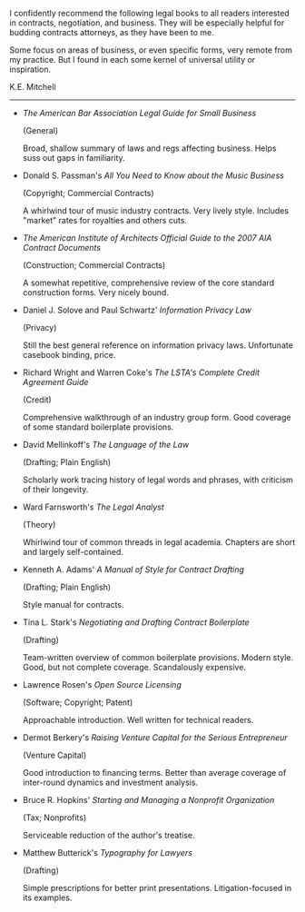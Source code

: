 I confidently recommend the following legal books to all readers interested in contracts, negotiation, and business. They will be especially helpful for budding contracts attorneys, as they have been to
me.

Some focus on areas of business, or even specific forms, very remote from my practice. But I found in each some kernel of universal utility or inspiration.

K.E. Mitchell

---

- _The American Bar Association Legal Guide for Small Business_

  (General)

  Broad, shallow summary of laws and regs affecting business. Helps suss out gaps in familiarity.

- Donald S. Passman's _All You Need to Know about the Music Business_

  (Copyright; Commercial Contracts)

  A whirlwind tour of music industry contracts. Very lively style. Includes "market" rates for royalties and others cuts.

- _The American Institute of Architects Official Guide to the 2007 AIA Contract Documents_

  (Construction; Commercial Contracts)

  A somewhat repetitive, comprehensive review of the core standard construction forms. Very nicely bound.

- Daniel J. Solove and Paul Schwartz' _Information Privacy Law_

  (Privacy)

  Still the best general reference on information privacy laws. Unfortunate casebook binding, price.

- Richard Wright and Warren Coke's _The LSTA's Complete Credit Agreement Guide_

  (Credit)

  Comprehensive walkthrough of an industry group form. Good coverage of some standard boilerplate provisions.

- David Mellinkoff's _The Language of the Law_

  (Drafting; Plain English)

  Scholarly work tracing history of legal words and phrases, with criticism of their longevity.

- Ward Farnsworth's _The Legal Analyst_

  (Theory)

  Whirlwind tour of common threads in legal academia. Chapters are short and largely self-contained.

- Kenneth A. Adams' _A Manual of Style for Contract Drafting_

  (Drafting; Plain English)

  Style manual for contracts.

- Tina L. Stark's _Negotiating and Drafting Contract Boilerplate_

  (Drafting)

  Team-written overview of common boilerplate provisions. Modern style. Good, but not complete coverage. Scandalously expensive.

- Lawrence Rosen's _Open Source Licensing_

  (Software; Copyright; Patent)

  Approachable introduction. Well written for technical readers.

- Dermot Berkery's _Raising Venture Capital for the Serious Entrepreneur_

  (Venture Capital)

  Good introduction to financing terms. Better than average coverage of inter-round dynamics and investment analysis.

- Bruce R. Hopkins' _Starting and Managing a Nonprofit Organization_

  (Tax; Nonprofits)

  Serviceable reduction of the author's treatise.

- Matthew Butterick's _Typography for Lawyers_

  (Drafting)

  Simple prescriptions for better print presentations. Litigation-focused in its examples.
